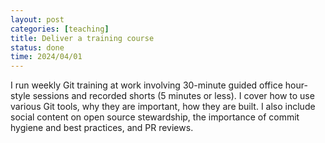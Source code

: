 ```yaml
---
layout: post
categories: [teaching]
title: Deliver a training course
status: done
time: 2024/04/01
---
```


I run weekly Git training at work involving 30-minute guided office hour-style
sessions and recorded shorts (5 minutes or less). I cover how to use various Git
tools, why they are important, how they are built. I also include social content
on open source stewardship, the importance of commit hygiene and best practices,
and PR reviews.
